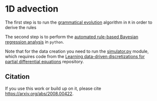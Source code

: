 # 1D advection

The first step is to run the [grammatical evolution](1D_advection_gramevol.Rmd) algorithm in `R` in order to derive the rules

The second step is to perform the [automated rule-based Bayesian regression analysis](1d_advection_analysis.ipynb) in `python`.

Note that for the data creation you need to run the [simulator.py](simulator.py) module, which requires code from the [Learning data-driven discretizations for partial differential equations](https://github.com/google/data-driven-discretization-1d) repository.

## Citation
If you use this work or build up on it, please cite https://arxiv.org/abs/2008.00422.
